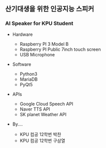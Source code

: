 
## 산기대생을 위한 인공지능 스피커
### AI Speaker for KPU Student

- Hardware
  - Raspberry PI 3 Model B
  - Raspberry PI Public 7inch touch screen
  - USB Microphone
  
- Software
  - Python3
  - MariaDB
  - PyQt5
  
- APIs
  - Google Cloud Speech API
  - Naver TTS API
  - SK planet Weather API

- By....
  - KPU 컴공 12학번 박찬
  - KPU 컴공 12학번 구삼열
